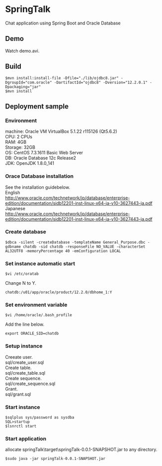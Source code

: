 # SpringTalk

Chat application using Spring Boot and Oracle Database

## Demo

Watch demo.avi.

## Build

```
$mvn install:install-file -Dfile="./lib/ojdbc8.jar" -DgroupId="com.oracle" -DartifactId="ojdbc8" -Dversion="12.2.0.1" -Dpackaging="jar"
$mvn install
```

## Deployment sample

### Environment

machine: Oracle VM VirtualBox 5.1.22 r115126 (Qt5.6.2)  
CPU: 2 CPUs  
RAM: 4GB  
Storage: 32GB  
OS: CentOS 7.3.1611 Basic Web Server  
DB: Oracle Database 12c Release2  
JDK: OpenJDK 1.8.0_141  

### Orace Database installation

See the installation guidebelow.  
English  
http://www.oracle.com/technetwork/jp/database/enterprise-edition/documentation/sidb12201-inst-linux-x64-ja-v10-3627443-ja.pdf  
Japanese  
http://www.oracle.com/technetwork/jp/database/enterprise-edition/documentation/sidb12201-inst-linux-x64-ja-v10-3627443-ja.pdf  

### Create database

```
$dbca -silent -createDatabase -templateName General_Purpose.dbc -gdbname chatdb -sid chatdb -responseFile NO_VALUE -characterSet AL32UTF8 -memoryPercentage 40 -emConfiguration LOCAL
```

### Set instance automatic start

```
$vi /etc/oratab
```

Change N to Y.

```
chatdb:/u01/app/oracle/product/12.2.0/dbhome_1:Y
```

### Set environment variable

```
$vi /home/oracle/.bash_profile
```

Add the line below.

```
export ORACLE_SID=chatdb
```

### Setup instance

Creeate user.  
sql/create_user.sql  
Create table.  
sql/create_table.sql  
Create sequence.  
sql/create_sequence.sql  
Grant.  
sql/grant.sql  
  
### Start instance

```
$sqlplus sys/password as sysdba
SQL>startup
$lsnrctl start
```
  
### Start application

allocate springTalk\target\springTalk-0.0.1-SNAPSHOT.jar to any directory.

```
$sudo java -jar springTalk-0.0.1-SNAPSHOT.jar
```

